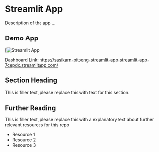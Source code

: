 # Streamlit App

Description of the app ...

## Demo App

[![Streamlit App](https://sasikarn-pitpeng-streamlit-app-streamlit-app-7cepdx.streamlitapp.com/)


Dashboard Link: https://sasikarn-pitpeng-streamlit-app-streamlit-app-7cepdx.streamlitapp.com/
## Section Heading

This is filler text, please replace this with text for this section.

## Further Reading

This is filler text, please replace this with a explanatory text about further relevant resources for this repo
- Resource 1
- Resource 2
- Resource 3
